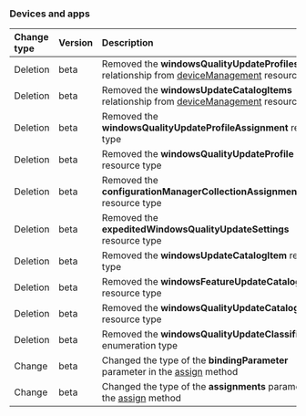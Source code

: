 ### Devices and apps

| **Change type** | **Version** | **Description** |
|:---|:---|:---|
|Deletion|beta|Removed the **windowsQualityUpdateProfiles** relationship from [deviceManagement](https://docs.microsoft.com/en-us/graph/api/resources/intune-deviceManagement?view=graph-rest-beta) resource|
|Deletion|beta|Removed the **windowsUpdateCatalogItems** relationship from [deviceManagement](https://docs.microsoft.com/en-us/graph/api/resources/intune-deviceManagement?view=graph-rest-beta) resource|
|Deletion|beta|Removed the **windowsQualityUpdateProfileAssignment** resource type|
|Deletion|beta|Removed the **windowsQualityUpdateProfile** resource type|
|Deletion|beta|Removed the **configurationManagerCollectionAssignmentTarget** resource type|
|Deletion|beta|Removed the **expeditedWindowsQualityUpdateSettings** resource type|
|Deletion|beta|Removed the **windowsUpdateCatalogItem** resource type|
|Deletion|beta|Removed the **windowsFeatureUpdateCatalogItem** resource type|
|Deletion|beta|Removed the **windowsQualityUpdateCatalogItem** resource type|
|Deletion|beta|Removed the **windowsQualityUpdateClassification** enumeration type|
|Change|beta|Changed the type of the **bindingParameter** parameter in the [assign](https://docs.microsoft.com/en-us/graph/api/intune-windowsQualityUpdateProfile-assign?view=graph-rest-beta) method|
|Change|beta|Changed the type of the **assignments** parameter in the [assign](https://docs.microsoft.com/en-us/graph/api/intune-windowsQualityUpdateProfile-assign?view=graph-rest-beta) method|
